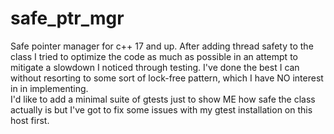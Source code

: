 # safe_ptr_mgr
Safe pointer manager for c++ 17 and up. After adding thread safety to the class I tried to optimize the code as much as possible in an attempt to mitigate a slowdown I noticed through testing. I've done the best I can without resorting to some sort of lock-free pattern, which I have NO interest in in implementing.<br>I'd like to add a minimal suite of gtests just to show ME how safe the class actually is but I've got to fix some issues with my gtest installation on this host first.

